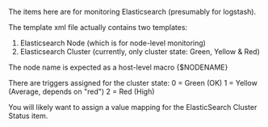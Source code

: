 The items here are for monitoring Elasticsearch (presumably for logstash).

The template xml file actually contains two templates:
1. Elasticsearch Node (which is for node-level monitoring)
2. Elasticsearch Cluster (currently, only cluster state: Green, Yellow & Red)

The node name is expected as a host-level macro {$NODENAME}

There are triggers assigned for the cluster state:
0 = Green (OK)
1 = Yellow (Average, depends on "red")
2 = Red (High)

You will likely want to assign a value mapping for the ElasticSearch Cluster Status item.
